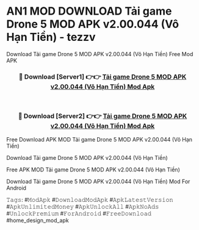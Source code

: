 # AN1 MOD DOWNLOAD Tải game Drone 5 MOD APK v2.00.044 (Vô Hạn Tiền) - tezzv
Download Tải game Drone 5 MOD APK v2.00.044 (Vô Hạn Tiền) Free Mod APK

<div align="center">
<h3>🔴 Download [Server1] 👉👉 <a href="https://apk-comot.site?title=Tải_game_Drone_5_MOD_APK_v2.00.044_(Vô_Hạn_Tiền)">Tải game Drone 5 MOD APK v2.00.044 (Vô Hạn Tiền) Mod Apk</a></h3><br>

<h3>🔴 Download [Server2] 👉👉 <a href="https://apk-comot.site?title=Tải_game_Drone_5_MOD_APK_v2.00.044_(Vô_Hạn_Tiền)">Tải game Drone 5 MOD APK v2.00.044 (Vô Hạn Tiền) Mod Apk</a></h3>
</div>


Free Download APK MOD Tải game Drone 5 MOD APK v2.00.044 (Vô Hạn Tiền)

Download Tải game Drone 5 MOD APK v2.00.044 (Vô Hạn Tiền) 

Free APK MOD Tải game Drone 5 MOD APK v2.00.044 (Vô Hạn Tiền) 

Download Tải game Drone 5 MOD APK v2.00.044 (Vô Hạn Tiền) Mod For Android

𝚃𝚊𝚐𝚜: #𝙼𝚘𝚍𝙰𝚙𝚔 #𝙳𝚘𝚠𝚗𝚕𝚘𝚊𝚍𝙼𝚘𝚍𝙰𝚙𝚔 #𝙰𝚙𝚔𝙻𝚊𝚝𝚎𝚜𝚝𝚅𝚎𝚛𝚜𝚒𝚘𝚗 #𝙰𝚙𝚔𝚄𝚗𝚕𝚒𝚖𝚒𝚝𝚎𝚍𝙼𝚘𝚗𝚎𝚢 #𝙰𝚙𝚔𝚄𝚗𝚕𝚘𝚌𝚔𝙰𝚕𝚕 #𝙰𝚙𝚔𝙽𝚘𝙰𝚍𝚜 #𝚄𝚗𝚕𝚘𝚌𝚔𝙿𝚛𝚎𝚖𝚒𝚞𝚖 #𝙵𝚘𝚛𝙰𝚗𝚍𝚛𝚘𝚒𝚍 #𝙵𝚛𝚎𝚎𝙳𝚘𝚠𝚗𝚕𝚘𝚊𝚍 #home_design_mod_apk